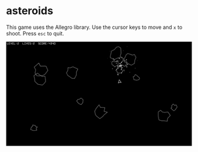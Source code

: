 asteroids
=========

This game uses the Allegro library.
Use the cursor keys to move and `x` to shoot.
Press `esc` to quit.

![image](https://raw.githubusercontent.com/2bt/asteroids/master/screenshot.png)
